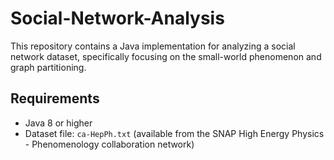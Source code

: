 ﻿# Social-Network-Analysis

This repository contains a Java implementation for analyzing a social network dataset, specifically focusing on the small-world phenomenon and graph partitioning.

## Requirements

- Java 8 or higher
- Dataset file: `ca-HepPh.txt` (available from the SNAP High Energy Physics - Phenomenology collaboration network)
